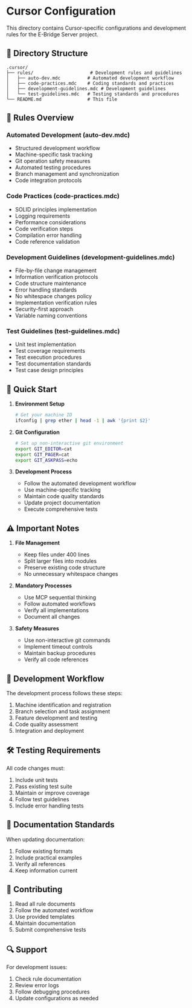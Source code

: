 # Cursor Configuration

This directory contains Cursor-specific configurations and development rules for the E-Bridge Server project.

## 📁 Directory Structure

```
.cursor/
├── rules/                     # Development rules and guidelines
│   ├── auto-dev.mdc          # Automated development workflow
│   ├── code-practices.mdc    # Coding standards and practices
│   ├── development-guidelines.mdc # Development guidelines
│   └── test-guidelines.mdc   # Testing standards and procedures
└── README.md                 # This file
```

## 🔧 Rules Overview

### Automated Development (auto-dev.mdc)
- Structured development workflow
- Machine-specific task tracking
- Git operation safety measures
- Automated testing procedures
- Branch management and synchronization
- Code integration protocols

### Code Practices (code-practices.mdc)
- SOLID principles implementation
- Logging requirements
- Performance considerations
- Code verification steps
- Compilation error handling
- Code reference validation

### Development Guidelines (development-guidelines.mdc)
- File-by-file change management
- Information verification protocols
- Code structure maintenance
- Error handling standards
- No whitespace changes policy
- Implementation verification rules
- Security-first approach
- Variable naming conventions

### Test Guidelines (test-guidelines.mdc)
- Unit test implementation
- Test coverage requirements
- Test execution procedures
- Test documentation standards
- Test case design principles

## 🚀 Quick Start

1. **Environment Setup**
   ```bash
   # Get your machine ID
   ifconfig | grep ether | head -1 | awk '{print $2}'
   ```

2. **Git Configuration**
   ```bash
   # Set up non-interactive git environment
   export GIT_EDITOR=cat
   export GIT_PAGER=cat
   export GIT_ASKPASS=echo
   ```

3. **Development Process**
   - Follow the automated development workflow
   - Use machine-specific tracking
   - Maintain code quality standards
   - Update project documentation
   - Execute comprehensive tests

## ⚠️ Important Notes

1. **File Management**
   - Keep files under 400 lines
   - Split larger files into modules
   - Preserve existing code structure
   - No unnecessary whitespace changes

2. **Mandatory Processes**
   - Use MCP sequential thinking
   - Follow automated workflows
   - Verify all implementations
   - Document all changes

3. **Safety Measures**
   - Use non-interactive git commands
   - Implement timeout controls
   - Maintain backup procedures
   - Verify all code references

## 🔄 Development Workflow

The development process follows these steps:
1. Machine identification and registration
2. Branch selection and task assignment
3. Feature development and testing
4. Code quality assessment
5. Integration and deployment

## 🛠 Testing Requirements

All code changes must:
1. Include unit tests
2. Pass existing test suite
3. Maintain or improve coverage
4. Follow test guidelines
5. Include error handling tests

## 📝 Documentation Standards

When updating documentation:
1. Follow existing formats
2. Include practical examples
3. Verify all references
4. Keep information current

## 🤝 Contributing

1. Read all rule documents
2. Follow the automated workflow
3. Use provided templates
4. Maintain documentation
5. Submit comprehensive tests

## 🔍 Support

For development issues:
1. Check rule documentation
2. Review error logs
3. Follow debugging procedures
4. Update configurations as needed 